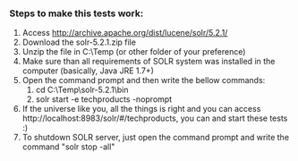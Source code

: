 ﻿### Steps to make this tests work:
1. Access http://archive.apache.org/dist/lucene/solr/5.2.1/
2. Download the solr-5.2.1.zip file
3. Unzip the file in C:\Temp (or other folder of your preference)
4. Make sure than all requirements of SOLR system was installed in the computer (basically, Java JRE 1.7+)
5. Open the command prompt and then write the bellow commands:
	1. cd C:\Temp\solr-5.2.1\bin
	2. solr start -e techproducts -noprompt
6. If the universe like you, all the things is right and you can access http://localhost:8983/solr/#/techproducts, you can and start these tests :)
7. To shutdown SOLR server, just open the command prompt and write the command "solr stop -all"